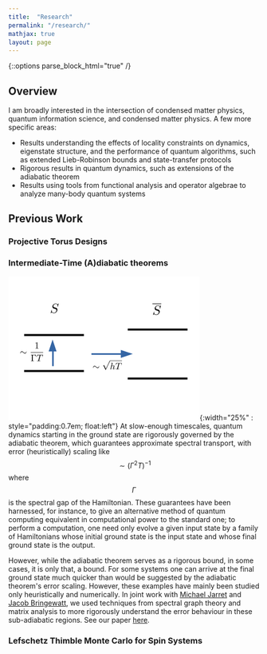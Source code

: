 ```yaml
---
title:  "Research"
permalink: "/research/"
mathjax: true
layout: page
---
```

{::options parse_block_html="true" /}

## Overview

I am broadly interested in the intersection of condensed matter physics, quantum information science, and condensed matter physics. A few more specific areas:
* Results understanding the effects of locality constraints on 
dynamics, eigenstate structure, and the performance of quantum algorithms, such as extended Lieb-Robinson bounds and state-transfer protocols
* Rigorous results in quantum dynamics, such as extensions of the adiabatic theorem
* Results using tools from functional analysis and operator algebrae to analyze many-body quantum systems

## Previous Work

### Projective Torus Designs

### Intermediate-Time (A)diabatic theorems
![intermediate timescale](/assets/Indermediate_adiabatic.png){:width="25%" : style="padding:0.7em; float:left"} 
At slow-enough timescales, quantum dynamics starting in the ground state are rigorously governed by the adiabatic theorem, which guarantees approximate spectral transport, with error (heuristically) scaling like $$\sim(\Gamma^2 T)^{-1}$$ where $$\Gamma$$ is the spectral gap of the Hamiltonian. These guarantees have been harnessed, for instance, to give an alternative method of quantum computing equivalent in computational power to the standard one; to perform a computation, one need only evolve a given input state by a family of Hamiltonians whose initial ground state is the input state and whose final ground state is the output.

However, while the adiabatic theorem serves as a rigorous bound, in some cases, it is only that, a bound. For some systems one can arrive at the final ground state much quicker than would be suggested by the adiabatic theorem's error scaling. However, these examples have mainly been studied only heuristically and numerically. In joint work with [Michael Jarret][jarret] and [Jacob Bringewatt][bringewatt], we used techniques from spectral graph theory and matrix analysis to more rigorously understand the error behaviour in these sub-adiabatic regions. See our paper [here][adiabaticpaper]. 


### Lefschetz Thimble Monte Carlo for Spin Systems

[jarret]: https://science.gmu.edu/directory/michael-jarret
[bringewatt]: https://www.jacobbringewatt.com
[adiabaticpaper]: https://arxiv.org/abs/2303.13478
